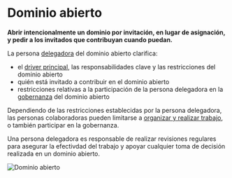 # Dominio abierto

<summary>
<strong>Abrir intencionalmente un dominio por invitación, en lugar de asignación, y pedir a los invitados que contribuyan cuando puedan.</strong>
</summary>

La persona [delegadora](glossary:delegator) del dominio abierto clarifica:

- el [driver principal](glossary:primary-driver), las responsabilidades clave y las restricciones del dominio abierto
- quién está invitado a contribuir en el dominio abierto
- restricciones relativas a la participación de la persona delegadora en la [gobernanza](glossary:governance) del dominio abierto

Dependiendo de las restricciones establecidas por la persona delegadora, las personas colaboradoras pueden limitarse a [organizar y realizar trabajo](glossary:operations), o también participar en la gobernanza.

Una persona delegadora es responsable de realizar revisiones regulares para asegurar la efectivdad del trabajo y apoyar cualquier toma de decisión realizada en un dominio abierto.

![Dominio abierto](img/structural-patterns/open-domain.png)